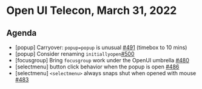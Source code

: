 # Open UI Telecon, March 31, 2022

## Agenda
  - [popup] Carryover: `popup=popup` is unusual [#491](https://github.com/openui/open-ui/issues/491) (timebox to 10 mins)
  - [popup] Consider renaming `initiallyopen`[#500](https://github.com/openui/open-ui/issues/500)
  - [focusgroup] Bring `focusgroup` work under the OpenUI umbrella [#480](https://github.com/openui/open-ui/issues/480)
  - [selectmenu] button click behavior when the popup is open [#486](https://github.com/openui/open-ui/issues/486)
  - [selectmenu] `<selectmenu>` always snaps shut when opened with mouse [#483](https://github.com/openui/open-ui/issues/483)
